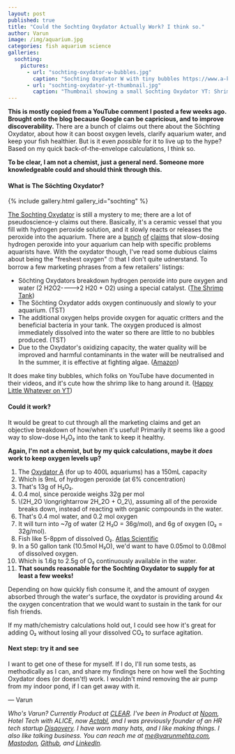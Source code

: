 ```yaml
---
layout: post
published: true
title: "Could the Sochting Oxydator Actually Work? I think so."
author: Varun
image: /img/aquarium.jpg
categories: fish aquarium science
galleries:
  sochting:
    pictures:
      - url: "sochting-oxydator-w-bubbles.jpg"
        caption: "Sochting Oxydator W with tiny bubbles https://www.a-koi.at/beluftung/oxydator/sochting-oxydator-w"
      - url: "sochting-oxydator-yt-thumbnail.jpg"
        caption: "Thumbnail showing a small Sochting Oxydator YT: Shrimps & Snails: https://youtu.be/qVg-P1mZ5jg"
---
```


**This is mostly copied from a YouTube comment I posted a few weeks ago. Brought onto the blog because Google can be capricious, and to improve discoverability.** There are a bunch of claims out there about the Söchting Oxydator, about how it can boost oxygen levels, clarify aquarium water, and keep your fish healthier. But is it even _possible_ for it to live up to the hype? Based on my quick back-of-the-envelope calculations, I think so.

**To be clear, I am not a chemist, just a general nerd. Someone more knowledgeable could and should think through this.**

#### What is The Söchting Oxydator?

{% include gallery.html gallery_id="sochting" %}

[The Sochting Oxydator](https://www.theshrimptank.com/hardware/sochting-oxydator/) is still a mystery to me; there are a lot of pseudoscience-y claims out there. Basically, it's a ceramic vessel that you fill with hydrogen peroxide solution, and it slowly reacts or releases the peroxide into the aquarium. There are a [bunch](https://sevenports.com/2022/02/15/peroxide-treatment-for-algae-in-aquariums/) [of](https://ouraquariums.com/hydrogen-peroxide-aquarium-dosage/) [claims](https://theaquariumexpert.com/how-much-hydrogen-peroxide-in-aquarium/) that slow-dosing hydrogen peroxide into your aquarium can help with specific problems aquarists have. With the oxydator though, I've read some dubious claims about being the "freshest oxygen" 🙄 that I don't quite udnerstand. To borrow a few marketing phrases from a few retailers' listings:

* Söchting Oxydators breakdown hydrogen peroxide into pure oxygen and water (2 H2O2---->2 H20 + O2) using a special catalyst. ([The Shrimp Tank](https://www.theshrimptank.com/hardware/sochting-oxydator/))
* The Söchting Oxydator adds oxygen continuously and slowly to your aquarium. (TST)
* The additional oxygen helps provide oxygen for aquatic critters and the beneficial bacteria in your tank. The oxygen produced is almost immediately dissolved into the water so there are little to no bubbles produced. (TST)
*  Due to the Oxydator's oxidizing capacity, the water quality will be improved and harmful contaminants in the water will be neutralised and In the summer, it is effective at fighting algae. ([Amazon](https://www.amazon.com/Sochting-Mini-Oxydator-Increase-Aquarium/dp/B0991HN6L4))

It does make tiny bubbles, which folks on YouTube have documented in their videos, and it's cute how the shrimp like to hang around it. ([Happy Little Whatever on YT](https://youtu.be/t3hhAbTkBAw?t=16))

#### Could it work?

 It would be great to cut through all the marketing claims and get an objective breakdown of how/when it's useful! Primarily it seems like a good way to slow-dose H₂O₂ into the tank to keep it healthy.
 
 **Again, I'm not a chemist, but by my quick calculations, maybe it _does_ work to keep oxygen levels up?**

1. The [Oxydator A](https://www.theshrimptank.com/hardware/sochting-oxydator/) (for up to 400L aquariums) has a 150mL capacity
1. Which is 9mL of hydrogen peroxide (at 6% concentration)
1. That's 13g of H₂O₂.
1. 0.4 mol, since peroxide weighs 32g per mol
1. \\(2H_2O \longrightarrow 2H_2O + O_2\\), assuming all of the peroxide breaks down, instead of reacting with organic compounds in the water.
1. That's 0.4 mol water, and 0.2 mol oxygen
1. It will turn into ~7g of water (2 H₂O = 36g/mol), and 6g of oxygen (O₂ = 32g/mol).
1. Fish like 5-8ppm of dissolved O₂. [Atlas Scientific](https://atlas-scientific.com/blog/dissolved-oxygen-in-water-ppm-for-fish/)
1. In a 50 gallon tank (10.5mol H₂O), we'd want to have 0.05mol to 0.08mol of dissolved oxygen.
1. Which is 1.6g to 2.5g of O₂ continuously available in the water.
1. **That sounds reasonable for the Sochting Oxydator to supply for at least a few weeks!** 

Depending on how quickly fish consume it, and the amount of oxygen absorbed through the water's surface, the oxydator is providing around 4x the oxygen concentration that we would want to sustain in the tank for our fish friends.

If my math/chemistry calculations hold out, I could see how it's great for adding O₂ without losing all your dissolved CO₂ to surface agitation.

#### Next step: try it and see

I want to get one of these for myself. If I do, I'll run some tests, as methodically as I can, and share my findings here on how well the Sochting Oxydator does (or doesn't!) work. I wouldn't mind removing the air pump from my indoor pond, if I can get away with it.

&mdash;&nbsp;Varun

_Who's Varun? Currently Product at [CLEAR](https://clearme.com). I've been in Product at [Noom](https://noom.com), Hotel Tech with ALICE, now [Actabl](https://actabl.com/), and I was previously founder of an HR tech startup [Disqovery](http://disqovery.com). I have worn many hats, and I like making things. I also like talking business. You can reach me at [me@varunmehta.com](mailto:me@varunmehta.com), [Mastodon](https://fosstodon.org/@smartperson), [Github](https://github.com/smartperson), and [LinkedIn](https://linkedin.com/in/varunkmehta)._

